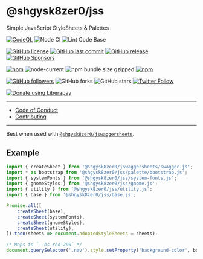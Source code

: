 # @shgysk8zer0/jss
Simple JavaScript StyleSheets & Palettes

[![CodeQL](https://github.com/shgysk8zer0/jss/actions/workflows/codeql-analysis.yml/badge.svg)](https://github.com/shgysk8zer0/jss/actions/workflows/codeql-analysis.yml)
![Node CI](https://github.com/shgysk8zer0/jss/workflows/Node%20CI/badge.svg)
![Lint Code Base](https://github.com/shgysk8zer0/jss/workflows/Lint%20Code%20Base/badge.svg)

[![GitHub license](https://img.shields.io/github/license/shgysk8zer0/jss.svg)](https://github.com/shgysk8zer0/jss/blob/master/LICENSE)
[![GitHub last commit](https://img.shields.io/github/last-commit/shgysk8zer0/jss.svg)](https://github.com/shgysk8zer0/jss/commits/master)
[![GitHub release](https://img.shields.io/github/release/shgysk8zer0/jss?logo=github)](https://github.com/shgysk8zer0/jss/releases)
[![GitHub Sponsors](https://img.shields.io/github/sponsors/shgysk8zer0?logo=github)](https://github.com/sponsors/shgysk8zer0)

[![npm](https://img.shields.io/npm/v/@shgysk8zer0/jss)](https://www.npmjs.com/package/@shgysk8zer0/jss)
![node-current](https://img.shields.io/node/v/@shgysk8zer0/jss)
![npm bundle size gzipped](https://img.shields.io/bundlephobia/minzip/@shgysk8zer0/jss)
[![npm](https://img.shields.io/npm/dw/@shgysk8zer0/jss?logo=npm)](https://www.npmjs.com/package/@shgysk8zer0/jss)

[![GitHub followers](https://img.shields.io/github/followers/shgysk8zer0.svg?style=social)](https://github.com/shgysk8zer0)
![GitHub forks](https://img.shields.io/github/forks/shgysk8zer0/jss.svg?style=social)
![GitHub stars](https://img.shields.io/github/stars/shgysk8zer0/jss.svg?style=social)
[![Twitter Follow](https://img.shields.io/twitter/follow/shgysk8zer0.svg?style=social)](https://twitter.com/shgysk8zer0)

[![Donate using Liberapay](https://img.shields.io/liberapay/receives/shgysk8zer0.svg?logo=liberapay)](https://liberapay.com/shgysk8zer0/donate "Donate using Liberapay")
- - -

- [Code of Conduct](./.github/CODE_OF_CONDUCT.md)
- [Contributing](./.github/CONTRIBUTING.md)
<!-- - [Security Policy](./.github/SECURITY.md) -->

---

Best when used with [`@shgysk8zer0/jswaggersheets`](https://npmjs.com/package/@shgysk8zer0/jswaggersheets).

## Example

```js
import { createSheet } from '@shgysk8zer0/jswaggersheets/swagger.js';
import * as bootstrap from '@shgysk8zer0/jss/palette/bootstrap.js';
import { systemFonts } from '@shgysk8zer0/jss/system-fonts.js';
import { gnomeStyles } from '@shgysk8zer0/jss/gnome.js';
import { utility } from '@shgysk8zer0/jss/utility.js';
import { base } from '@shgysk8zer0/jss/base.js';

Promise.all([
	createSheet(base),
	createSheet(systemFonts),
	createSheet(gnomeStyles),
	createSheet(utility),
]).then(sheets => document.adoptedStyleSheets = sheets);

/* Maps to `--bs-red-200` */
document.querySelector('.nav').style.setProperty('background-color', bootstrap.red[1]);
```

